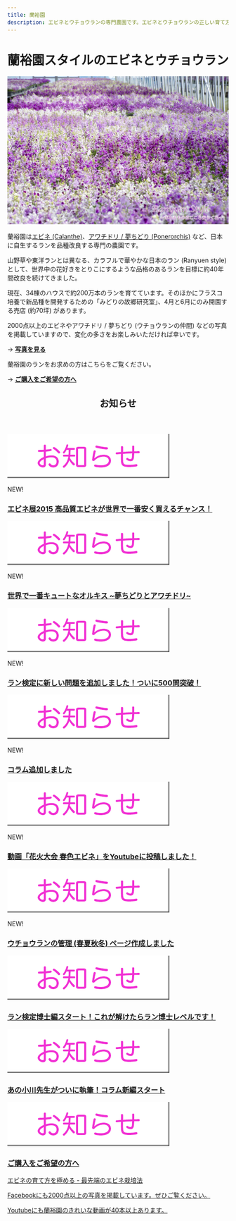 ```yaml
---
title: 蘭裕園
description: エビネとウチョウランの専門農園です。エビネとウチョウランの正しい育て方や、綺麗な写真を掲載しています。
---
```

蘭裕園スタイルのエビネとウチョウラン
==
![アワチドリ / 夢ちどり - 蘭裕園](/assets/images/top_img3.jpg)

蘭裕園は[エビネ (Calanthe)](calanthe/)、[アワチドリ / 夢ちどり (Ponerorchis)](ponerorchis/) など、日本に自生するランを品種改良する専門の農園です。

山野草や東洋ランとは異なる、カラフルで華やかな日本のラン (Ranyuen style) として、世界中の花好きをとりこにするような品格のあるランを目標に約40年間改良を続けてきました。

現在、34棟のハウスで約200万本のランを育てています。そのほかにフラスコ培養で新品種を開発するための「みどりの故郷研究室」、4月と6月にのみ開園する売店 (約70坪) があります。

2000点以上のエビネやアワチドリ / 夢ちどり (ウチョウランの仲間) などの写真を掲載していますので、変化の多さをお楽しみいただければ幸いです。

→ <b>[写真を見る](photos/)</b>

蘭裕園のランをお求めの方はこちらをご覧ください。

→ <b>[ご購入をご希望の方へ](about_us/how_to_buy)</b>

<!-- TODO DBとの連携が完了したらimgのカテゴライズをどうするか考える -->
<div id="info">
  <section>
    <header>
      <h1>お知らせ</h1>
    </header>
    <article>
      <p><img src="/assets/images/icons/information.png"></p>
      <p class="new">NEW!</p>
      <h1><a href="news/calanthe_fair_2015">エビネ展2015 高品質エビネが世界で一番安く買えるチャンス！</a></h1>
      <!-- 掲載日2015/1/31 -->
    </article>
    <article>
      <p><img src="/assets/images/icons/information.png"></p>
      <p class="new">NEW!</p>
      <h1><a href="news/the_cutest_orchis_in_the_world">世界で一番キュートなオルキス ~夢ちどりとアワチドリ~</a></h1>
      <!-- 掲載日2015/1/31 -->
    </article>
    <article>
      <p><img src="/assets/images/icons/information.png"></p>
      <p class="new">NEW!</p>
      <h1><a href="news/information_of_orchid_exam">ラン検定に新しい問題を追加しました！ついに500問突破！</a></h1>
      <!-- 掲載日2015/1/31 -->
    </article>
    <article>
      <p><img src="/assets/images/icons/information.png"></p>
      <p class="new">NEW!</p>
      <h1><a href="/news/list?tag=Column">コラム追加しました</a></h1>
      <!-- 掲載日2014/12/13 -->
    </article>
    <article>
      <p><img src="/assets/images/icons/information.png"></p>
      <p class="new">NEW!</p>
      <h1><a href="https://www.youtube.com/watch?v=gE7eumCEhF0&feature=youtu.be">動画「花火大会 春色エビネ」をYoutubeに投稿しました！</a></h1>
      <!-- 掲載日2015/1/26 -->
    </article>
    <article>
      <p><img src="/assets/images/icons/information.png"></p>
      <p class="new">NEW!</p>
      <h1><a href="ponerorchis/cultivation/growings_ponerorchis_in_each_season">ウチョウランの管理 (春夏秋冬) ページ作成しました</a></h1>
      <!-- 掲載日2015/1/07 -->
    </article>
    <article>
      <p><img src="/assets/images/icons/information.png"></p>
      <p class="new"></p>
      <h1><a href="news/information_of_orchid_exam_expert">ラン検定博士編スタート！これが解けたらラン博士レベルです！</a></h1>
      <!-- 掲載日2014/12/20 -->
    </article>
    <article>
      <p><img src="/assets/images/icons/information.png"></p>
      <p class="new"></p>
      <h1><a href="/news/list?tag=Column">あの小川先生がついに執筆！コラム新編スタート</a></h1>
      <!-- 掲載日2014/12/13 -->
    </article>
    <article>
      <p><img src="/assets/images/icons/information.png"></p>
      <p class="new"></p>
      <h1><a href="/about_us/how_to_buy">ご購入をご希望の方へ</a></h1>
      <!-- 掲載日2014/11/08 -->
    </article>
  </section>
</div>

[エビネの育て方を極める - 最先端のエビネ栽培法](calanthe/growings_calanthe_in_the_new_way)

<a class="facebook" href="http://fb.me/ranyuenjapan"><span>Facebookにも2000点以上の写真を掲載しています。ぜひご覧ください。</span></a>

<a class="youtube" href="https://www.youtube.com/playlist?list=PLt3tRMFWeZB-ce852wXcEHamgRZe_PiWD"><span>Youtubeにも蘭裕園のきれいな動画が40本以上あります。</span></a>
